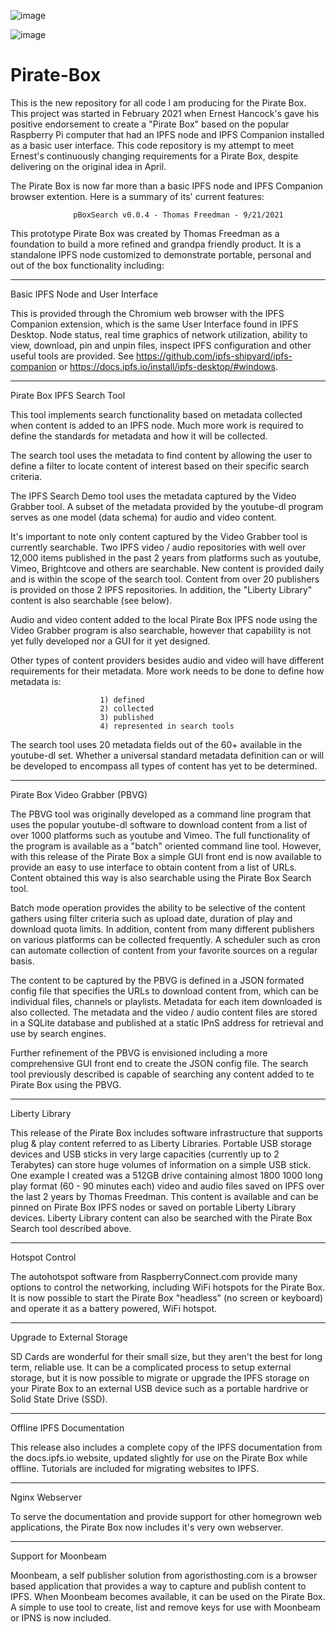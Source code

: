 ![image](https://user-images.githubusercontent.com/11077042/122314019-04e2d180-cedd-11eb-9c60-7f51a835f059.png)

![image](https://user-images.githubusercontent.com/11077042/122314061-12985700-cedd-11eb-8c9a-106e3e8a39ac.png)


# Pirate-Box
This is the new repository for all code I am producing for the Pirate Box. This project was started in February 2021 when Ernest Hancock's gave his positive endorsement to create a "Pirate Box" based on the popular Raspberry Pi computer that had an IPFS node and IPFS Companion installed as a basic user interface. This code repository is my attempt to meet Ernest's continuously changing requirements for a Pirate Box, despite delivering on the original idea in April.

The Pirate Box is now far more than a basic IPFS node and IPFS Companion browser extention. Here is a summary of its' current features: 


                  pBoxSearch v0.0.4 - Thomas Freedman - 9/21/2021

This prototype Pirate Box was created by Thomas Freedman as a foundation to build a more refined and grandpa friendly product. It is a standalone IPFS node customized to demonstrate portable, personal and out of the box functionality including:

--------------------------------------------------
Basic IPFS Node and User Interface

This is provided through the Chromium web browser with the IPFS Companion extension, which is the same User Interface found in IPFS Desktop. Node status, real time graphics of network utilization, ability to view, download, pin and unpin files, inspect IPFS configuration and other useful tools are provided. See  https://github.com/ipfs-shipyard/ipfs-companion or  https://docs.ipfs.io/install/ipfs-desktop/#windows.  

----------------------------------------
Pirate Box IPFS Search Tool

This tool implements search functionality based on metadata collected when content is added to an IPFS node. Much more work is required to define the standards for metadata and how it will be collected. 

The search tool uses the metadata to find content by allowing the user to define a filter to locate content of interest based on their specific search criteria.

The IPFS Search Demo tool uses the metadata captured by the Video Grabber tool. A subset of the metadata provided by the youtube-dl program serves as one model (data schema) for audio and video content. 

It's important to note only content captured by the Video Grabber tool is currently searchable. Two IPFS video / audio repositories with well over 12,000 items published in the past 2 years from platforms such as youtube, Vimeo, Brightcove and others are searchable. New content is provided daily and is within the scope of the search tool. Content from over 20 publishers is provided on those 2 IPFS repositories. In addition, the "Liberty Library" content is also searchable (see below).

Audio and video content added to the local Pirate Box IPFS node using the Video Grabber program is also searchable, however that capability is not yet fully developed nor a GUI for it yet designed.

Other types of content providers besides audio and video will have different requirements for their metadata. More work needs to be done to define how metadata is:

                        1) defined
                        2) collected
                        3) published
                        4) represented in search tools

The search tool uses 20 metadata fields out of the 60+ available in the youtube-dl set. Whether a universal standard metadata definition can or will be developed to encompass all types of content has yet to be determined. 

----------------------------------------------
Pirate Box Video Grabber (PBVG)

The PBVG tool was originally developed as a command line program that uses the popular youtube-dl software to download content from a list of over 1000 platforms such as youtube and Vimeo. The full functionality of the program is available as a  "batch" oriented command line tool. However, with this release of the Pirate Box a simple GUI front end is now available to provide an easy to use interface to obtain content from a list of URLs. Content obtained this way is also searchable using the Pirate Box Search tool.

Batch mode operation provides the ability to be selective of the content gathers using filter criteria such as upload date, duration of play and download quota limits. In addition, content from many different publishers on various platforms can be collected frequently. A scheduler such as cron can automate collection of content from your favorite sources on a regular basis.

The content to be captured by the PBVG is defined in a JSON formated config file that specifies the URLs to download content from, which can be individual files, channels or playlists. Metadata for each item downloaded is also collected. The metadata and the video / audio content files are stored in a SQLite database and published at a static IPnS address for retrieval and use by search engines.

Further refinement of the PBVG is envisioned including a more comprehensive GUI front end to create the JSON config file. The search tool previously described is capable of searching any content added to te Pirate Box using the PBVG.

--------------------
Liberty Library

This release of the Pirate Box includes software infrastructure that supports plug & play content referred to as Liberty Libraries. Portable USB storage devices and USB sticks in very large capacities (currently up to 2 Terabytes) can store huge volumes of information on a  simple USB stick. One example I created was a 512GB drive containing almost 1800 1000 long play format (60 - 90 minutes each) video and audio files saved on IPFS over the last 2 years by Thomas Freedman. This content is available and can be pinned on Pirate Box IPFS nodes or saved on portable Liberty Library devices. Liberty Library content can also be searched with the Pirate Box Search tool described above.

----------------------
Hotspot Control

The autohotspot software from RaspberryConnect.com provide many options to control the networking, including WiFi hotspots for the Pirate Box. It is now possible to start the Pirate Box "headless" (no screen or keyboard) and operate it as a battery powered, WiFi hotspot.

----------------------------------------
Upgrade to External Storage

SD Cards are wonderful for their small size, but they aren't the best for long term, reliable use. It can be a complicated process to setup external storage, but it is now possible to migrate or upgrade the IPFS storage on your Pirate Box to an external USB device such as a portable hardrive or Solid State Drive (SSD).

---------------------------------------
Offline IPFS Documentation

This release also includes a complete copy of the IPFS documentation from the docs.ipfs.io website, updated slightly for use on the Pirate Box while offline. Tutorials are included for migrating websites to IPFS. 

------------------------
Nginx Webserver

To serve the documentation and provide support for other homegrown web applications, the Pirate Box now includes it's very own webserver. 

---------------------------------
Support for Moonbeam

Moonbeam, a self publisher solution from agoristhosting.com is a browser based application that provides a way to capture and publish content to IPFS. When Moonbeam becomes available, it can be used on the Pirate Box. A simple to use tool to create, list and remove keys for use with Moonbeam or IPNS is now included.
